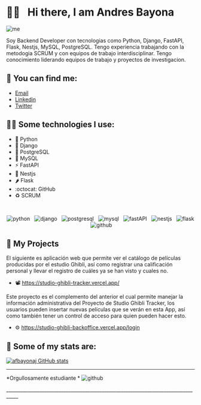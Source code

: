 
# 👋🏻 &nbsp;&nbsp;Hi there, I am Andres Bayona

![me](https://user-images.githubusercontent.com/69485322/188477057-889ba924-1552-4fb9-90d9-aa9d3610de38.png)

Soy Backend Developer con tecnologias como Python, Django, FastAPI, Flask, Nestjs, MySQL, PostgreSQL. Tengo experiencia trabajando con la metodogia SCRUM y con equipos de trabajo interdisciplinar. Tengo conocimiento liderando equipos de trabajo y proyectos de investigacion.

## 📌 You can find me:
- <a href="mailto:andres.bayona@outlook.com">Email</a>
- [Linkedin](https://www.linkedin.com/in/afbayonaj/)
- [Twitter](https://twitter.com/afbayonaj)

## 🧑‍💻 Some technologies I use:
- 🐍 Python   
- 🔧 Django  
- 🐘 PostgreSQL  
- 🐬 MySQL  
- ⚡ FastAPI  
- 🦊 Nestjs  
- 🌶️ Flask  
- :octocat: GitHub  
- ♻️ SCRUM  
  
<br/>  
<p align="center">
  <img src="https://img.shields.io/badge/Python-FFD43B?style=for-the-badge&logo=python&logoColor=blue" alt="python" />&nbsp;&nbsp;
  <img src="https://img.shields.io/badge/Django-092E20?style=for-the-badge&logo=django&logoColor=green" alt="django" />&nbsp;&nbsp; 
  <img src="https://img.shields.io/badge/PostgreSQL-316192?style=for-the-badge&logo=postgresql&logoColor=white" alt="postgresql" />&nbsp;&nbsp;
  <img src="https://img.shields.io/badge/MySQL-005C84?style=for-the-badge&logo=mysql&logoColor=white" alt="mysql" />&nbsp;&nbsp;
  <img src="https://img.shields.io/badge/fastapi-109989?style=for-the-badge&logo=FASTAPI&logoColor=white" alt="fastAPI" />&nbsp;&nbsp;
  <img src="https://img.shields.io/badge/nestjs-E0234E?style=for-the-badge&logo=nestjs&logoColor=white" alt="nestjs" />&nbsp;&nbsp;
  <img src="https://img.shields.io/badge/Flask-000000?style=for-the-badge&logo=flask&logoColor=white" alt="flask" />&nbsp;&nbsp;
  <img src="https://img.shields.io/badge/GitHub-100000?style=for-the-badge&logo=github&logoColor=white" alt="github" />&nbsp;&nbsp;
</p>

## 📂 My Projects
El siguiente es aplicación web que permite ver el catálogo de películas producidas por el estudio Ghibli, así como registrar una calificación personal y llevar el registro de cuáles ya se han visto y cuales no.  
- 📽️ https://studio-ghibli-tracker.vercel.app/  

Este proyecto es el complemento del anterior el cual permite manejar la información administrativa del Proyecto de Studio Ghibli Tracker, los usuarios pueden insertar nuevas películas que se verán en esta App,  así como también tener un control de acceso para quien pueden hacer esto.
- ⚙️ https://studio-ghibli-backoffice.vercel.app/login  
 
## 🧮 Some of my stats are:

[![afbayonaj GitHub stats](https://github-readme-stats.vercel.app/api?username=afbayonaj&show_icons=true&theme=chartreuse-dark)](https://github.com/afbayonaj/github-readme-stats)

___________________________________________________________________________________
<p>
*Orgullosamente estudiante   *         
<img src="https://img.shields.io/badge/Platzi-98CA3F?style=for-the-badge&logo=platzi&logoColor=white" alt="github" />&nbsp;&nbsp;
</p>
___________________________________________________________________________________  

<!--
**afbayonaj/afbayonaj** is a ✨ _special_ ✨ repository because its `README.md` (this file) appears on your GitHub profile.

Here are some ideas to get you started:

- 🔭 I’m currently working on ...
- 🌱 I’m currently learning ...
- 👯 I’m looking to collaborate on ...
- 🤔 I’m looking for help with ...
- 💬 Ask me about ...
- 📫 How to reach me: ...
- 😄 Pronouns: ...
- ⚡ Fun fact: ...
-->
